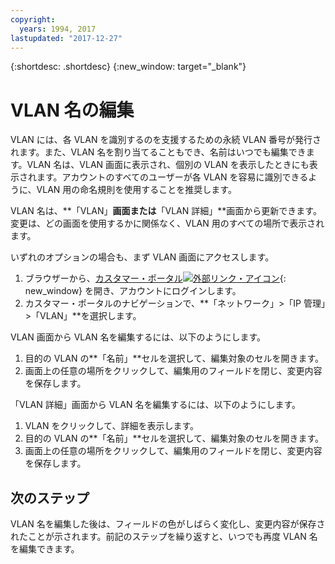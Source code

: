 ```yaml
---
copyright:
  years: 1994, 2017
lastupdated: "2017-12-27"
---
```

{:shortdesc: .shortdesc}
{:new_window: target="_blank"}

# VLAN 名の編集

VLAN には、各 VLAN を識別するのを支援するための永続 VLAN 番号が発行されます。また、VLAN 名を割り当てることもでき、名前はいつでも編集できます。VLAN 名は、VLAN 画面に表示され、個別の VLAN を表示したときにも表示されます。アカウントのすべてのユーザーが各 VLAN を容易に識別できるように、VLAN 用の命名規則を使用することを推奨します。 

VLAN 名は、**「VLAN」**画面または**「VLAN 詳細」**画面から更新できます。変更は、どの画面を使用するかに関係なく、VLAN 用のすべての場所で表示されます。

いずれのオプションの場合も、まず VLAN 画面にアクセスします。 

1. ブラウザーから、[カスタマー・ポータル![外部リンク・アイコン](../../icons/launch-glyph.svg "外部リンク・アイコン")](https://control.softlayer.com/){: new_window} を開き、アカウントにログインします。
2. カスタマー・ポータルのナビゲーションで、**「ネットワーク」>「IP 管理」>「VLAN」**を選択します。

VLAN 画面から VLAN 名を編集するには、以下のようにします。

1. 目的の VLAN の**「名前」**セルを選択して、編集対象のセルを開きます。
2. 画面上の任意の場所をクリックして、編集用のフィールドを閉じ、変更内容を保存します。

「VLAN 詳細」画面から VLAN 名を編集するには、以下のようにします。 

1. VLAN をクリックして、詳細を表示します。
2. 目的の VLAN の**「名前」**セルを選択して、編集対象のセルを開きます。
3. 画面上の任意の場所をクリックして、編集用のフィールドを閉じ、変更内容を保存します。

## 次のステップ
VLAN 名を編集した後は、フィールドの色がしばらく変化し、変更内容が保存されたことが示されます。前記のステップを繰り返すと、いつでも再度 VLAN 名を編集できます。
